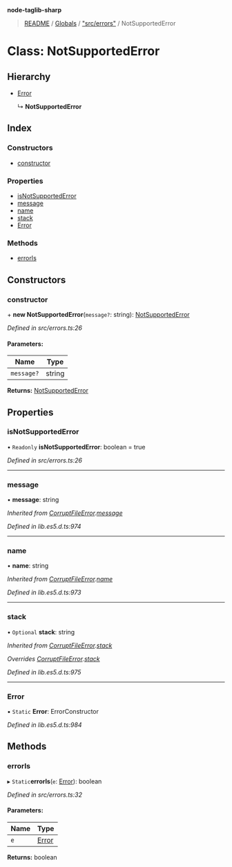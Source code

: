 **node-taglib-sharp**

> [README](../README.md) / [Globals](../globals.md) / ["src/errors"](../modules/_src_errors_.md) / NotSupportedError

# Class: NotSupportedError

## Hierarchy

* [Error](_src_errors_.corruptfileerror.md#error)

  ↳ **NotSupportedError**

## Index

### Constructors

* [constructor](_src_errors_.notsupportederror.md#constructor)

### Properties

* [isNotSupportedError](_src_errors_.notsupportederror.md#isnotsupportederror)
* [message](_src_errors_.notsupportederror.md#message)
* [name](_src_errors_.notsupportederror.md#name)
* [stack](_src_errors_.notsupportederror.md#stack)
* [Error](_src_errors_.notsupportederror.md#error)

### Methods

* [errorIs](_src_errors_.notsupportederror.md#erroris)

## Constructors

### constructor

\+ **new NotSupportedError**(`message?`: string): [NotSupportedError](_src_errors_.notsupportederror.md)

*Defined in src/errors.ts:26*

#### Parameters:

Name | Type |
------ | ------ |
`message?` | string |

**Returns:** [NotSupportedError](_src_errors_.notsupportederror.md)

## Properties

### isNotSupportedError

• `Readonly` **isNotSupportedError**: boolean = true

*Defined in src/errors.ts:26*

___

### message

•  **message**: string

*Inherited from [CorruptFileError](_src_errors_.corruptfileerror.md).[message](_src_errors_.corruptfileerror.md#message)*

*Defined in lib.es5.d.ts:974*

___

### name

•  **name**: string

*Inherited from [CorruptFileError](_src_errors_.corruptfileerror.md).[name](_src_errors_.corruptfileerror.md#name)*

*Defined in lib.es5.d.ts:973*

___

### stack

• `Optional` **stack**: string

*Inherited from [CorruptFileError](_src_errors_.corruptfileerror.md).[stack](_src_errors_.corruptfileerror.md#stack)*

*Overrides [CorruptFileError](_src_errors_.corruptfileerror.md).[stack](_src_errors_.corruptfileerror.md#stack)*

*Defined in lib.es5.d.ts:975*

___

### Error

▪ `Static` **Error**: ErrorConstructor

*Defined in lib.es5.d.ts:984*

## Methods

### errorIs

▸ `Static`**errorIs**(`e`: [Error](_src_errors_.corruptfileerror.md#error)): boolean

*Defined in src/errors.ts:32*

#### Parameters:

Name | Type |
------ | ------ |
`e` | [Error](_src_errors_.corruptfileerror.md#error) |

**Returns:** boolean

